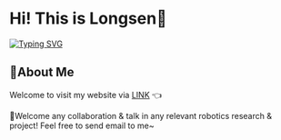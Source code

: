 # Hi! This is Longsen👋

[![Typing SVG](https://readme-typing-svg.demolab.com?font=Fira+Code&weight=700&duration=2000&pause=500&color=F72B1F&width=450&lines=I'm+a+robotics+%2B+control+guy%F0%9F%A4%96;I'm+thrilled+to+learn+any+new+techs%F0%9F%92%97;Coding%E2%8C%A8%EF%B8%8F+%2B+fitness%F0%9F%8F%8B%EF%B8%8F%E2%80%8D%E2%99%82%EF%B8%8F+everyday)](https://git.io/typing-svg)

## 👦About Me  

Welcome to visit my website via [LINK](https://longsengao.com/) 👈



🤝Welcome any collaboration & talk in any relevant robotics research & project! Feel free to send email to me~ 
